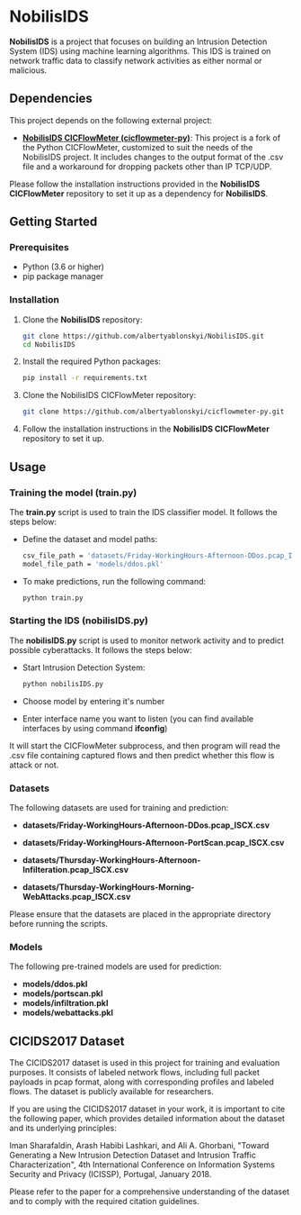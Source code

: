 # NobilisIDS

**NobilisIDS** is a project that focuses on building an Intrusion Detection System (IDS) using machine learning algorithms. This IDS is trained on network traffic data to classify network activities as either normal or malicious.

## Dependencies

This project depends on the following external project:

- **[NobilisIDS CICFlowMeter (cicflowmeter-py)](https://github.com/albertyablonskyi/cicflowmeter-py.git)**: This project is a fork of the Python CICFlowMeter, customized to suit the needs of the NobilisIDS project. It includes changes to the output format of the .csv file and a workaround for dropping packets other than IP TCP/UDP.

Please follow the installation instructions provided in the **NobilisIDS CICFlowMeter** repository to set it up as a dependency for **NobilisIDS**.

## Getting Started

### Prerequisites
- Python (3.6 or higher)
- pip package manager

### Installation
1. Clone the **NobilisIDS** repository:
   ```sh
   git clone https://github.com/albertyablonskyi/NobilisIDS.git
   cd NobilisIDS
   ```
2. Install the required Python packages:
   ```sh
   pip install -r requirements.txt
   ```
3. Clone the NobilisIDS CICFlowMeter repository:
   ```sh
   git clone https://github.com/albertyablonskyi/cicflowmeter-py.git
   ```
4. Follow the installation instructions in the **NobilisIDS CICFlowMeter** repository to set it up.

## Usage

### Training the model (train.py)

The **train.py** script is used to train the IDS classifier model. It follows the steps below:

- Define the dataset and model paths:
   ```sh
   csv_file_path = 'datasets/Friday-WorkingHours-Afternoon-DDos.pcap_ISCX.csv'
   model_file_path = 'models/ddos.pkl'
   ```
- To make predictions, run the following command:
   ```sh
   python train.py
   ```

### Starting the IDS (nobilisIDS.py)
The **nobilisIDS.py** script is used to monitor network activity and to predict possible cyberattacks. It follows the steps below:

- Start Intrusion Detection System:
    ```sh
    python nobilisIDS.py
    ```
- Choose model by entering it's number

- Enter interface name you want to listen (you can find available interfaces by using command **ifconfig**)

It will start the CICFlowMeter subprocess, and then program will read the .csv file containing captured flows and then predict whether this flow is attack or not.

### Datasets

The following datasets are used for training and prediction:

   - **datasets/Friday-WorkingHours-Afternoon-DDos.pcap_ISCX.csv**

   - **datasets/Friday-WorkingHours-Afternoon-PortScan.pcap_ISCX.csv**

   - **datasets/Thursday-WorkingHours-Afternoon-Infilteration.pcap_ISCX.csv**

   - **datasets/Thursday-WorkingHours-Morning-WebAttacks.pcap_ISCX.csv**

Please ensure that the datasets are placed in the appropriate directory before running the scripts.

### Models

The following pre-trained models are used for prediction:

   - **models/ddos.pkl**
   - **models/portscan.pkl**
   - **models/infiltration.pkl**
   - **models/webattacks.pkl**

## CICIDS2017 Dataset

The CICIDS2017 dataset is used in this project for training and evaluation purposes. It consists of labeled network flows, including full packet payloads in pcap format, along with corresponding profiles and labeled flows. The dataset is publicly available for researchers.

If you are using the CICIDS2017 dataset in your work, it is important to cite the following paper, which provides detailed information about the dataset and its underlying principles:

Iman Sharafaldin, Arash Habibi Lashkari, and Ali A. Ghorbani, "Toward Generating a New Intrusion Detection Dataset and Intrusion Traffic Characterization", 4th International Conference on Information Systems Security and Privacy (ICISSP), Portugal, January 2018.

Please refer to the paper for a comprehensive understanding of the dataset and to comply with the required citation guidelines.
